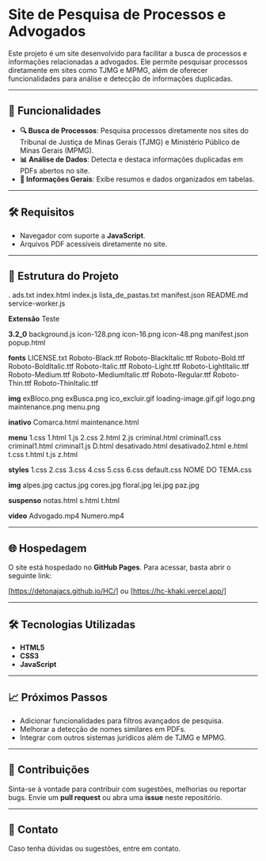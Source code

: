 # Site de Pesquisa de Processos e Advogados

Este projeto é um site desenvolvido para facilitar a busca de processos e informações relacionadas a advogados. Ele permite pesquisar processos diretamente em sites como TJMG e MPMG, além de oferecer funcionalidades para análise e detecção de informações duplicadas.

---

## 🚀 Funcionalidades

- **🔍 Busca de Processos**: Pesquisa processos diretamente nos sites do Tribunal de Justiça de Minas Gerais (TJMG) e Ministério Público de Minas Gerais (MPMG).
- **📊 Análise de Dados**: Detecta e destaca informações duplicadas em PDFs abertos no site.
- **📂 Informações Gerais**: Exibe resumos e dados organizados em tabelas.
---

## 🛠️ Requisitos

- Navegador com suporte a **JavaScript**.
- Arquivos PDF acessíveis diretamente no site.

---

## 📂 Estrutura do Projeto
.
    ads.txt
    index.html
    index.js
    lista_de_pastas.txt
    manifest.json
    README.md
    service-worker.js

**Extensão**
    Teste

**3.2_0**
    background.js
    icon-128.png
    icon-16.png
    icon-48.png
    manifest.json
    popup.html

**fonts**
    LICENSE.txt
    Roboto-Black.ttf
    Roboto-BlackItalic.ttf
    Roboto-Bold.ttf
    Roboto-BoldItalic.ttf
    Roboto-Italic.ttf
    Roboto-Light.ttf
    Roboto-LightItalic.ttf
    Roboto-Medium.ttf
    Roboto-MediumItalic.ttf
    Roboto-Regular.ttf
    Roboto-Thin.ttf
    Roboto-ThinItalic.ttf

**img**
    exBloco.png
    exBusca.png
    ico_excluir.gif
    loading-image.gif.gif
    logo.png
    maintenance.png
    menu.png

**inativo**
    Comarca.html
    maintenance.html

**menu**
    1.css
    1.html
    1.js
    2.css
    2.html
    2.js
    criminal.html
    criminal1.css
    criminal1.html
    criminal1.js
    D.html
    desativado.html
    desativado2.html
    e.html
    t.css
    t.html
    t.js
    z.html

**styles**
    1.css
    2.css
    3.css
    4.css
    5.css
    6.css
    default.css
    NOME DO TEMA.css

**img**
    alpes.jpg
    cactus.jpg
    cores.jpg
    floral.jpg
    lei.jpg
    paz.jpg

**suspenso**
    notas.html
    s.html
    t.html

**video**
    Advogado.mp4
    Numero.mp4
    
---
## 🌐 Hospedagem

O site está hospedado no **GitHub Pages**. Para acessar, basta abrir o seguinte link:

[https://detonajacs.github.io/HC/]
ou
[https://hc-khaki.vercel.app/]

---

## 🛠️ Tecnologias Utilizadas

- **HTML5**
- **CSS3**
- **JavaScript**

---

## 📈 Próximos Passos

- Adicionar funcionalidades para filtros avançados de pesquisa.
- Melhorar a detecção de nomes similares em PDFs.
- Integrar com outros sistemas jurídicos além de TJMG e MPMG.

---

## 🤝 Contribuições

Sinta-se à vontade para contribuir com sugestões, melhorias ou reportar bugs. Envie um **pull request** ou abra uma **issue** neste repositório.

---

## 📧 Contato

Caso tenha dúvidas ou sugestões, entre em contato.
